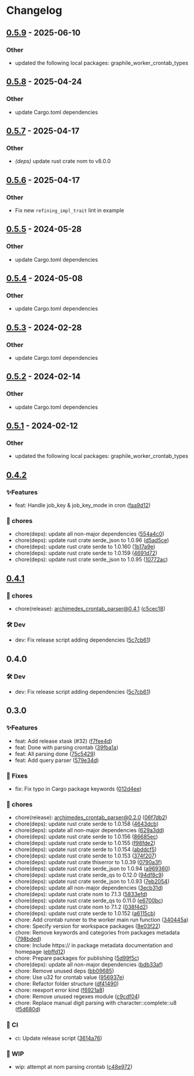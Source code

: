 # Changelog

## [0.5.9](https://github.com/leo91000/graphile_worker_rs/compare/graphile_worker_crontab_parser-v0.5.8...graphile_worker_crontab_parser-v0.5.9) - 2025-06-10

### Other

- updated the following local packages: graphile_worker_crontab_types

## [0.5.8](https://github.com/leo91000/graphile_worker_rs/compare/graphile_worker_crontab_parser-v0.5.7...graphile_worker_crontab_parser-v0.5.8) - 2025-04-24

### Other

- update Cargo.toml dependencies

## [0.5.7](https://github.com/leo91000/graphile_worker_rs/compare/graphile_worker_crontab_parser-v0.5.6...graphile_worker_crontab_parser-v0.5.7) - 2025-04-17

### Other

- *(deps)* update rust crate nom to v8.0.0

## [0.5.6](https://github.com/leo91000/graphile_worker_rs/compare/graphile_worker_crontab_parser-v0.5.5...graphile_worker_crontab_parser-v0.5.6) - 2025-04-17

### Other

- Fix new `refining_impl_trait` lint in example

## [0.5.5](https://github.com/leo91000/graphile_worker_rs/compare/graphile_worker_crontab_parser-v0.5.4...graphile_worker_crontab_parser-v0.5.5) - 2024-05-28

### Other
- update Cargo.toml dependencies

## [0.5.4](https://github.com/leo91000/graphile_worker_rs/compare/graphile_worker_crontab_parser-v0.5.3...graphile_worker_crontab_parser-v0.5.4) - 2024-05-08

### Other
- update Cargo.toml dependencies

## [0.5.3](https://github.com/leo91000/graphile_worker_rs/compare/graphile_worker_crontab_parser-v0.5.2...graphile_worker_crontab_parser-v0.5.3) - 2024-02-28

### Other
- update Cargo.toml dependencies

## [0.5.2](https://github.com/leo91000/graphile_worker_rs/compare/graphile_worker_crontab_parser-v0.5.1...graphile_worker_crontab_parser-v0.5.2) - 2024-02-14

### Other
- update Cargo.toml dependencies

## [0.5.1](https://github.com/leo91000/graphile_worker_rs/compare/graphile_worker_crontab_parser-v0.5.0...graphile_worker_crontab_parser-v0.5.1) - 2024-02-12

### Other
- updated the following local packages: graphile_worker_crontab_types

## [0.4.2](https://github.com/leo91000/archimedes/releases/tag/archimedes_crontab_parser@0.4.2)


### ✨Features

* feat: Handle job_key & job_key_mode in cron ([faa9d12](https://github.com/leo91000/archimedes/commit/faa9d12))

### 🧹 chores

* chore(deps): update all non-major dependencies ([554a4c0](https://github.com/leo91000/archimedes/commit/554a4c0))
* chore(deps): update rust crate serde_json to 1.0.96 ([d5ad5ce](https://github.com/leo91000/archimedes/commit/d5ad5ce))
* chore(deps): update rust crate serde to 1.0.160 ([1b17a9e](https://github.com/leo91000/archimedes/commit/1b17a9e))
* chore(deps): update rust crate serde to 1.0.159 ([4691d72](https://github.com/leo91000/archimedes/commit/4691d72))
* chore(deps): update rust crate serde_json to 1.0.95 ([10772ac](https://github.com/leo91000/archimedes/commit/10772ac))


## [0.4.1](https://github.com/leo91000/archimedes/releases/tag/archimedes_crontab_parser@0.4.1)


### 🧹 chores

* chore(release): archimedes_crontab_parser@0.4.1 ([c5cec18](https://github.com/leo91000/archimedes/commit/c5cec18))

### 🛠 Dev

* dev: Fix release script adding dependencies ([5c7cb61](https://github.com/leo91000/archimedes/commit/5c7cb61))


## 0.4.0


### 🛠 Dev

* dev: Fix release script adding dependencies ([5c7cb61](https://github.com/leo91000/archimedes/commit/5c7cb61))

## 0.3.0


### ✨Features

* feat: Add release xtask (#32) ([f7fee4d](https://github.com/leo91000/archimedes/commit/f7fee4d))
* feat: Done with parsing crontab ([39fba1a](https://github.com/leo91000/archimedes/commit/39fba1a))
* feat: All parsing done ([75c5429](https://github.com/leo91000/archimedes/commit/75c5429))
* feat: Add query parser ([579e34d](https://github.com/leo91000/archimedes/commit/579e34d))

### 🐛 Fixes

* fix: Fix typo in Cargo package keywords ([012d4ee](https://github.com/leo91000/archimedes/commit/012d4ee))

### 🧹 chores

* chore(release): archimedes_crontab_parser@0.2.0 ([06f7db2](https://github.com/leo91000/archimedes/commit/06f7db2))
* chore(deps): update rust crate serde to 1.0.158 ([4643dcb](https://github.com/leo91000/archimedes/commit/4643dcb))
* chore(deps): update all non-major dependencies ([629a3dd](https://github.com/leo91000/archimedes/commit/629a3dd))
* chore(deps): update rust crate serde to 1.0.156 ([86685ec](https://github.com/leo91000/archimedes/commit/86685ec))
* chore(deps): update rust crate serde to 1.0.155 ([f98fde2](https://github.com/leo91000/archimedes/commit/f98fde2))
* chore(deps): update rust crate serde to 1.0.154 ([abddcf5](https://github.com/leo91000/archimedes/commit/abddcf5))
* chore(deps): update rust crate serde to 1.0.153 ([374f207](https://github.com/leo91000/archimedes/commit/374f207))
* chore(deps): update rust crate thiserror to 1.0.39 ([0790a3f](https://github.com/leo91000/archimedes/commit/0790a3f))
* chore(deps): update rust crate serde_json to 1.0.94 ([a969360](https://github.com/leo91000/archimedes/commit/a969360))
* chore(deps): update rust crate serde_qs to 0.12.0 ([94df8c9](https://github.com/leo91000/archimedes/commit/94df8c9))
* chore(deps): update rust crate serde_json to 1.0.93 ([7eb2054](https://github.com/leo91000/archimedes/commit/7eb2054))
* chore(deps): update all non-major dependencies ([3ecb31d](https://github.com/leo91000/archimedes/commit/3ecb31d))
* chore(deps): update rust crate nom to 7.1.3 ([5833efd](https://github.com/leo91000/archimedes/commit/5833efd))
* chore(deps): update rust crate serde_qs to 0.11.0 ([e6700bc](https://github.com/leo91000/archimedes/commit/e6700bc))
* chore(deps): update rust crate nom to 7.1.2 ([038f4d2](https://github.com/leo91000/archimedes/commit/038f4d2))
* chore(deps): update rust crate serde to 1.0.152 ([a6115cb](https://github.com/leo91000/archimedes/commit/a6115cb))
* chore: Add crontab runner to the worker main run function ([340445a](https://github.com/leo91000/archimedes/commit/340445a))
* chore: Specify version for workspace packages ([8e03f22](https://github.com/leo91000/archimedes/commit/8e03f22))
* chore: Remove keywords and categories from packages metadata ([798bded](https://github.com/leo91000/archimedes/commit/798bded))
* chore: Include https:// in package metadata documentation and homepage ([ebffd12](https://github.com/leo91000/archimedes/commit/ebffd12))
* chore: Prepare packages for publishing ([5d99f5c](https://github.com/leo91000/archimedes/commit/5d99f5c))
* chore(deps): update all non-major dependencies ([bdb33af](https://github.com/leo91000/archimedes/commit/bdb33af))
* chore: Remove unused deps ([bb09685](https://github.com/leo91000/archimedes/commit/bb09685))
* chore: Use u32 for crontab value ([956937e](https://github.com/leo91000/archimedes/commit/956937e))
* chore: Refactor folder structure ([df41490](https://github.com/leo91000/archimedes/commit/df41490))
* chore: reexport error kind ([f6921a8](https://github.com/leo91000/archimedes/commit/f6921a8))
* chore: Remove unused regexes module ([c9cdf04](https://github.com/leo91000/archimedes/commit/c9cdf04))
* chore: Replace manual digit parsing with character::complete::u8 ([f5d680d](https://github.com/leo91000/archimedes/commit/f5d680d))

### 🤖 CI

* ci: Update release script ([3614a76](https://github.com/leo91000/archimedes/commit/3614a76))

### 🚧 WIP

* wip: attempt at nom parsing crontab ([c48e972](https://github.com/leo91000/archimedes/commit/c48e972))





